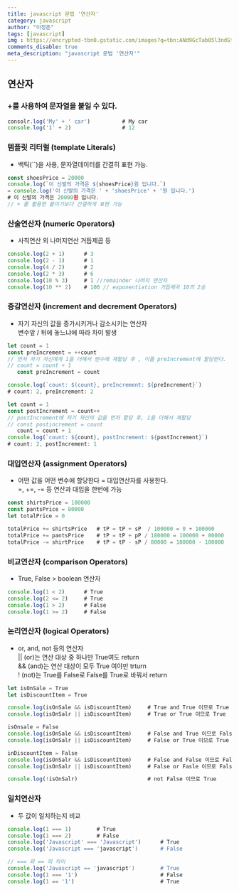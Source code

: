 ```yaml
---
title: javascript 문법 '연산자'
category: javascript
author: "이정훈"
tags: [javascript]
img : https://encrypted-tbn0.gstatic.com/images?q=tbn:ANd9GcTab05l3ndGtZqyqxgTeOkmB7g2eDGyYrQp60gRu108tIEXOLQTl8tf9Jpx90UiNJEIv1Q&usqp=CAU
comments_disable: true
meta_description: "javascript 문법 '연산자'"
---
```


## 연산자

### +를 사용하여 문자열을 붙일 수 있다.

```javascript
consolr.log('My' + ' car')			# My car
console.log('1' + 2)				# 12
```

### 템플릿 리터럴 (template Literals)

-   백틱(``)을 사용, 문자열데이터를 간결히 표현 가능.

```javascript
const shoesPrice = 20000
console.log(`이 신발의 가격은 ${shoesPrice}원 입니다.`)
= console.log('이 신발의 가격은 ' + 'shoesPrice' + '원 입니다.')
# 이 신발의 가격은 20000원 입니다.
// + 를 활용한 붙이기보다 간결하게 표현 가능
```

### 산술연산자 (numeric Operators)

-   사칙연산 외 나머지연산 거듭제곱 등

```javascript
console.log(2 + 1)		# 3
console.log(2 - 1)		# 1
console.log(4 / 2)		# 2
console.log(2 * 3)		# 6
console.log(10 % 3)		# 1 //remainder 나머지 연산자
console.log(10 ** 2)	# 100 // exponentiation 거듭제곡 10의 2승
```

### 증감연산자 (increment and decrement Operators)

-   자기 자신의 값을 증가시키거나 감소시키는 연산자  
    변수앞 / 뒤에 놓느냐에 따라 차이 발생

```javascript
let count = 1
const preIncrement = ++count
// 먼저 자기 자신에게 1을 더해서 변수에 재할당 후 , 이를 preIncrement에 할당한다.
// count = count + 1
   const preIncrement = count

console.log(`count: $(count}, preIncrement: ${preIncrement}`)
# count: 2, preIncrement: 2
```

```javascript
let count = 1
const postIncrement = count++
// postIncrement에 자기 자신의 값을 먼저 할당 후, 1을 더해서 재할당
// const postincrement = count
   count = count + 1
console.log(`count: ${count}, postIncrement: ${postIncrement}`)
# count: 2, postIncrement: 1
```

### 대입연산자 (assignment Operators)

-   어떤 값을 어떤 변수에 할당한다 = 대입연산자를 사용한다.  
    =, +=, -= 등 연산과 대입을 한번에 가능

```javascript
const shirtsPrice = 100000
const pantsPrice = 80000
let totalPrice = 0

totalPrice += shirtsPrice 	# tP = tP + sP  / 100000 = 0 + 100000 
totalPrice += pantsPrice	# tP = tP + pP / 180000 = 100000 + 80000
totalPrice -= shirtPrice	# tP = tP - sP / 80000 = 180000 - 100000
```

### 비교연산자 (comparison Operators)

-   True, False > boolean 연산자

```javascript
console.log(1 < 2)		# True
console.log(2 <= 2)		# True
console.log(1 > 2)		# False
console.log(1 >= 2)		# False
```

### 논리연산자 (logical Operators)

-   or, and, not 등의 연산자  
    || (or)는 연산 대상 중 하나만 True여도 return  
    && (and)는 연산 대상이 모두 True 여야만 trturn  
    ! (not)는 True를 False로 False를 True로 바꿔서 return

```javascript
let isOnSale = True
let isDiscountItem = True

console.log(isOnSale && isDiscountItem)		# True and True 이므로 True
console.log(isOnSalr || isDiscountItem)		# True or True 이므로 True

isOnsale = False
console.log(isOnSale && isDiscountItem)		# False and True 이므로 False
console.log(isOnSalr || isDiscountItem)		# False or True 이므로 True

inDiscountItem = False
console.log(isOnSalr && isDiscountItem)		# False and False 이므로 False
console.log(isOnSalr || isDiscountItem)		# False or Fasle 이므로 False

console.log(!isOnSalr)						# not False 이므로 True
```

### 일치연산자

-   두 값이 일치하는지 비교

```javascript
console.log(1 === 1)		# True
console.log(1 === 2)		# False
console.log('Javascript' === 'Javascript')		# True
console.log('Javascript === 'javascript')		# False

// === 와 == 의 차이
console.log('Javascript == 'javascript')		# True
console.log(1 === '1') 							# False
console.log(1 == '1')							# True
```